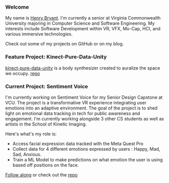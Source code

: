### Welcome

My name is [Henry Bryant](https://hank1wdo.com/about.html). I'm currently a senior at Virginia Commonwealth University majoring in Computer Science and Software Engineering. My interests include Software Development within VR, VFX, Mo-Cap, HCI, and various immersive technologies. 

Check out some of my projects on GitHub or on my blog.

### Feature Project: Kinect-Pure-Data-Unity

[kinect-pure-data-unity](https://hank1wdo.com/kinect.html) is a body synthesizer created to auralize the space we occupy. 
[repo](https://github.com/hcbryant9/KinectPD)


### Current Project: Sentiment Voice

 I'm currently working on Sentiment Voice for my Senior Design Capstone at VCU. The project is a transformative VR experience integrating user emotions into an adaptive environment. The goal of the project is to shed light on emotional data tracking in tech for public awareness and engagement. I'm currently working alongside 3 other CS students as well as artists in the School of Kinetic Imaging.

 Here's what's my role is:
- Access facial expression data tracked with the Meta Quest Pro
- Collect data for 4 different emotions expressed by users : Happy, Mad, Sad, Anxious.
- Train a ML Model to make predictions on what emotion the user is using based off positions on the face.

[Follow along](https://hank1wdo.com/emotions.html) or check out the [repo](https://github.com/hcbryant9/EmotionAnalysis)




<!--



**hcbryant9/hcbryant9** is a ✨ _special_ ✨ repository because its `README.md` (this file) appears on your GitHub profile.

Here are some ideas to get you started:

- 🔭 I’m currently working on ...
- 🌱 I’m currently learning ...
- 👯 I’m looking to collaborate on ...
- 🤔 I’m looking for help with ...
- 💬 Ask me about ...
- 📫 How to reach me: ...
- 😄 Pronouns: ...
- ⚡ Fun fact: ...
-->
